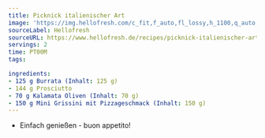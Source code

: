 ```yaml
---
title: Picknick italienischer Art
image: 'https://img.hellofresh.com/c_fit,f_auto,fl_lossy,h_1100,q_auto,w_2600/hellofresh_s3/image/picknick-italienischer-art-6ce97f84.jpg'
sourceLabel: Hellofresh
sourceURL: https://www.hellofresh.de/recipes/picknick-italienischer-art-63282f00c910ae61ea061da8
servings: 2
time: PT00M
tags:

ingredients:
- 125 g Burrata (Inhalt: 125 g)
- 144 g Prosciutto
- 70 g Kalamata Oliven (Inhalt: 70 g)
- 150 g Mini Grissini mit Pizzageschmack (Inhalt: 150 g)
---
```


- Einfach genießen - buon appetito!
